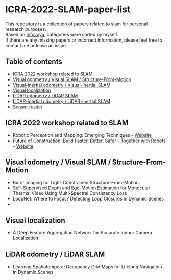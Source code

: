 # ICRA-2022-SLAM-paper-list  

This repository is a collection of papers related to slam for personal research purposes.  
Based on [Infovoya](https://events.infovaya.com/event?id=88), categories were sorted by myself.  
If there are any missing papers or incorrect information, please feel free to contact me or leave an issue.  

## Table of contents  
- [ICRA 2022 workshop related to SLAM](#icra-2022-workshop-related-to-slam)
- [Visual odometry / Visual SLAM / Structure-From-Motion]()  
- [Visual-inertial odometry / Visual-inertial SLAM]()  
- [Visual localization]()
- [LiDAR odometry / LiDAR SLAM]()  
- [LiDAR-inertial odometry / LiDAR-inertial SLAM]()  
- [Sensor fusion]()

## ICRA 2022 workshop related to SLAM  
- Robotic Perception and Mapping: Emerging Techniques - [Website](https://sites.google.com/view/ropm)  
- Future of Construction: Build Faster, Better, Safer - Together with Robots - [Website](https://construction-robots.github.io/)  

## Visual odometry / Visual SLAM / Structure-From-Motion  
- Burst Imaging for Light-Constrained Structure-From-Motion  
- Self-Supervised Depth and Ego-Motion Estimation for Monocular Thermal Video Using Multi-Spectral Consistency Loss  
- LoopNet: Where to Focus? Detecting Loop Closures in Dynamic Scenes  
- 


## Visual localization  
- A Deep Feature Aggregation Network for Accurate Indoor Camera Localization  

## LiDAR odometry / LiDAR SLAM
- Learning Spatiotemporal Occupancy Grid Maps for Lifelong Navigation in Dynamic Scenes  
